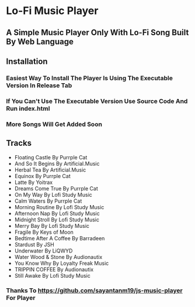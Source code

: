 # Lo-Fi Music Player 
## A Simple Music Player Only With Lo-Fi Song Built By Web Language

## Installation 
### Easiest Way To Install The Player Is Using The Executable Version In Release Tab
### If You Can't Use The Executable Version Use Source Code And Run index.html

### More Songs Will Get Added Soon

## Tracks
* Floating Castle By Purrple Cat
* And So It Begins By Artificial.Music
* Herbal Tea By Artificial.Music
* Equinox By Purrple Cat
* Latte By Yoitrax
* Dreams Come True By Purrple Cat
* On My Way By Lofi Study Music
* Calm Waters By Purrple Cat
* Morning Routine By Lofi Study Music
* Afternoon Nap By Lofi Study Music
* Midnight Stroll By Lofi Study Music
* Merry Bay By Lofi Study Music
* Fragile By Keys of Moon
* Bedtime After A Coffee By Barradeen
* Stardust By JSH
* Underwater By LiQWYD
* Water Wood & Stone By Audionautix
* You Know Why By Loyalty Freak Music
* TRIPPIN COFFEE By Audionautix
* Still Awake By Lofi Study Music

### Thanks To https://github.com/sayantanm19/js-music-player For Player 